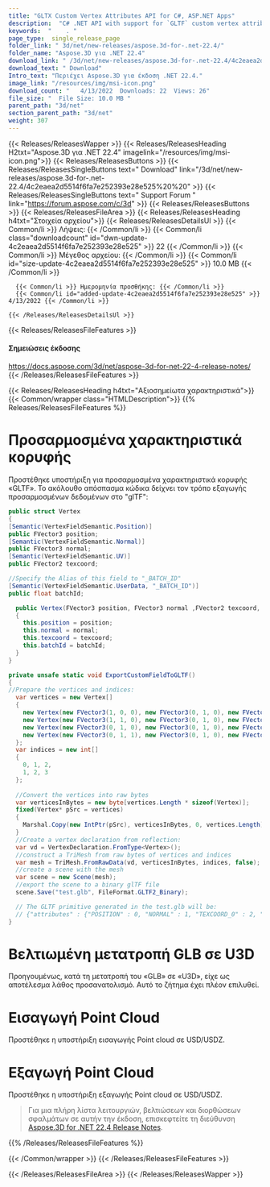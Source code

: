 ```yaml
---
title: "GLTX Custom Vertex Attributes API for C#, ASP.NET Apps"
description:  "C# .NET API with support for `GLTF` custom vertex attributes, convert GLB to U3D with correct orientation, the point cloud import / export feature in USD/USDZ."
keywords:  "    . "
page_type:  single_release_page
folder_link: " 3d/net/new-releases/aspose.3d-for-.net-22.4/"
folder_name: "Aspose.3D για .NET 22.4"
download_link: " /3d/net/new-releases/aspose.3d-for-.net-22.4/4c2eaea2d5514f6fa7e252393e28e525"
download_text: " Download"
Intro_text: "Περιέχει Aspose.3D για έκδοση .NET 22.4."
image_link: "/resources/img/msi-icon.png"
download_count: "   4/13/2022  Downloads: 22  Views: 26"
file_size: "  File Size: 10.0 MB "
parent_path: "3d/net"
section_parent_path: "3d/net"
weight: 307
---
```


{{< Releases/ReleasesWapper >}}
  {{< Releases/ReleasesHeading H2txt="Aspose.3D για .NET 22.4" imagelink="/resources/img/msi-icon.png">}}
  {{< Releases/ReleasesButtons >}}
    {{< Releases/ReleasesSingleButtons text=" Download" link="/3d/net/new-releases/aspose.3d-for-.net-22.4/4c2eaea2d5514f6fa7e252393e28e525%20%20" >}}
    {{< Releases/ReleasesSingleButtons text=" Support Forum " link="https://forum.aspose.com/c/3d" >}}
  {{< Releases/ReleasesButtons >}}
  {{< Releases/ReleasesFileArea >}}
    {{< Releases/ReleasesHeading h4txt="Στοιχεία αρχείου">}}
    {{< Releases/ReleasesDetailsUl >}}
            {{< Common/li >}} Λήψεις: {{< /Common/li >}}
      {{< Common/li class="downloadcount" id="dwn-update-4c2eaea2d5514f6fa7e252393e28e525" >}} 22 {{< /Common/li >}}
      {{< Common/li >}} Μέγεθος αρχείου: {{< /Common/li >}}
      {{< Common/li id="size-update-4c2eaea2d5514f6fa7e252393e28e525" >}} 10.0 MB {{< /Common/li >}} 


      {{< Common/li >}} Ημερομηνία προσθήκης: {{< /Common/li >}}
      {{< Common/li id="added-update-4c2eaea2d5514f6fa7e252393e28e525" >}} 4/13/2022 {{< /Common/li >}} 

    {{< /Releases/ReleasesDetailsUl >}}

  {{< Releases/ReleasesFileFeatures >}}
      <h4>Σημειώσεις έκδοσης</h4><div> <a href="https://docs.aspose.com/3d/net/aspose-3d-for-net-22-4-release-notes/">https://docs.aspose.com/3d/net/aspose-3d-for-net-22-4-release-notes/</a></div>
  {{< /Releases/ReleasesFileFeatures >}}

{{< Releases/ReleasesHeading h4txt="Αξιοσημείωτα χαρακτηριστικά">}}
{{< Common/wrapper class="HTMLDescription">}}
{{% Releases/ReleasesFileFeatures %}}

# Προσαρμοσμένα χαρακτηριστικά κορυφής

Προστέθηκε υποστήριξη για προσαρμοσμένα χαρακτηριστικά κορυφής «GLTF». Το ακόλουθο απόσπασμα κώδικα δείχνει τον τρόπο εξαγωγής προσαρμοσμένων δεδομένων στο "glTF":

```csharp
public struct Vertex
{
[Semantic(VertexFieldSemantic.Position)]
public FVector3 position;
[Semantic(VertexFieldSemantic.Normal)]
public FVector3 normal;
[Semantic(VertexFieldSemantic.UV)]
public FVector2 texcoord;

//Specify the Alias of this field to "_BATCH_ID"
[Semantic(VertexFieldSemantic.UserData, "_BATCH_ID")]
public float batchId;

  public Vertex(FVector3 position, FVector3 normal ,FVector2 texcoord, float batchId)
  {
    this.position = position;
    this.normal = normal;
    this.texcoord = texcoord;
    this.batchId = batchId;
  }
}

private unsafe static void ExportCustomFieldToGLTF()
{
//Prepare the vertices and indices:
  var vertices = new Vertex[]
  {
    new Vertex(new FVector3(1, 0, 0), new FVector3(0, 1, 0), new FVector2(0, 0), 1),
    new Vertex(new FVector3(1, 1, 0), new FVector3(0, 1, 0), new FVector2(0, 1), 2),
    new Vertex(new FVector3(0, 1, 0), new FVector3(0, 1, 0), new FVector2(1, 0), 3),
    new Vertex(new FVector3(0, 1, 1), new FVector3(0, 1, 0), new FVector2(1, 1), 4),
  };
  var indices = new int[]
  {
    0, 1, 2,
    1, 2, 3
  };
  
  //Convert the vertices into raw bytes
  var verticesInBytes = new byte[vertices.Length * sizeof(Vertex)];
  fixed(Vertex* pSrc = vertices)
  {
    Marshal.Copy(new IntPtr(pSrc), verticesInBytes, 0, vertices.Length);
  }
  //Create a vertex declaration from reflection:
  var vd = VertexDeclaration.FromType<Vertex>();
  //construct a TriMesh from raw bytes of vertices and indices
  var mesh = TriMesh.FromRawData(vd, verticesInBytes, indices, false);
  //create a scene with the mesh
  var scene = new Scene(mesh);
  //export the scene to a binary glTF file
  scene.Save("test.glb", FileFormat.GLTF2_Binary);

  // The GLTF primitive generated in the test.glb will be:
  // {"attributes" : {"POSITION" : 0, "NORMAL" : 1, "TEXCOORD_0" : 2, "_BATCH_ID" : 3}, "mode" : 4}
}
```

# Βελτιωμένη μετατροπή GLB σε U3D

Προηγουμένως, κατά τη μετατροπή του «GLB» σε «U3D», είχε ως αποτέλεσμα λάθος προσανατολισμό. Αυτό το ζήτημα έχει πλέον επιλυθεί.

# Εισαγωγή Point Cloud

Προστέθηκε η υποστήριξη εισαγωγής Point cloud σε USD/USDZ.

# Εξαγωγή Point Cloud

Προστέθηκε η υποστήριξη εξαγωγής Point cloud σε USD/USDZ.

> Για μια πλήρη λίστα λειτουργιών, βελτιώσεων και διορθώσεων σφαλμάτων σε αυτήν την έκδοση, επισκεφτείτε τη διεύθυνση [Aspose.3D for .NET 22.4 Release Notes](https://docs.aspose.com/3d/net/aspose-3d-for-net-22-4-release-notes/).

{{% /Releases/ReleasesFileFeatures %}}

{{< /Common/wrapper >}}
{{< /Releases/ReleasesFileFeatures >}}

{{< /Releases/ReleasesFileArea >}}
{{< /Releases/ReleasesWapper >}}

